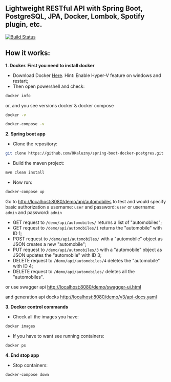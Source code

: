 
## Lightweight RESTful API with Spring Boot, PostgreSQL, JPA, Docker, Lombok, Spotify plugin, etc.

[![Build Status](https://travis-ci.org/OKaluzny/spring-boot-docker-postgres.svg?branch=master)](https://travis-ci.org/OKaluzny/spring-boot-docker-postgres)

## How it works:
**1. Docker. First you need to install docker**
* Download Docker [Here](https://docs.docker.com/docker-for-windows/install/). Hint: Enable Hyper-V feature on windows and restart;
* Then open powershell and check:
```bash
docker info
```
or, and you see versions docker & docker compose
```bash
docker -v
```
```bash
docker-compose -v
```
**2. Spring boot app**
* Clone the repository:
```bash
git clone https://github.com/OKaluzny/spring-boot-docker-postgres.git
```
* Build the maven project:
```bash
mvn clean install
```
* Now run:
```bash
docker-compose up
```
Go to [http://localhost:8080/demo/api/automobiles](http://localhost:8080/demo/api/automobiles) to test and would specify basic authorization a username: `user` and password: `user` or username: `admin` and password: `admin`

* GET request to `/demo/api/automobiles/` returns a list of "automobiles";
* GET request to `/demo/api/automobiles/1` returns the "automobile" with ID 1;
* POST request to `/demo/api/automobiles/` with a "automobile" object as JSON creates a new "automobile";
* PUT request to `/demo/api/automobiles/3` with a "automobile" object as JSON updates the "automobile" with ID 3;
* DELETE request to `/demo/api/automobiles/4` deletes the "automobile" with ID 4;
* DELETE request to `/demo/api/automobiles/` deletes all the "automobiles".

or use swagger api [http://localhost:8080/demo/swagger-ui.html](http://localhost:8080/demo/swagger-ui.html)

and generation api docks [http://localhost:8080/demo/v3/api-docs.yaml](http://localhost:8080/demo/v3/api-docs.yaml)

**3. Docker control commands**
* Check all the images you have:
```bash
docker images
```
* If you have to want see running containers:
```bash
docker ps
```
**4. End stop app**
*  Stop containers:
```bash
docker-compose down
```



